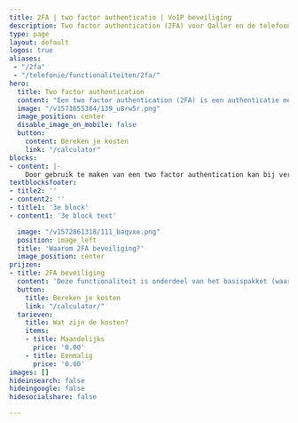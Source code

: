 ```yaml
---
title: 2FA | two factor authenticatio | VoIP beveiliging
description: Two factor authentication (2FA) voor Qaller en de telefooncentrale!
type: page
layout: default
logos: true
aliases: 
 - "/2fa"
 - "/telefonie/functionaliteiten/2fa/"
hero:
  title: Two factor authentication
  content: "Een two factor authentication (2FA) is een authenticatie methode waarbij je twee stappen succesvol moet doorlopen om toegang te krijgen tot Qaller of de telefooncentrale."
  image: "/v1571655384/139_u8rw5r.png"
  image_position: center
  disable_image_on_mobile: false
  button:
    content: Bereken je kosten
    link: "/calculator"
blocks:
- content: |-
    Door gebruik te maken van een two factor authentication kan bij verlies van je wachtwoord (door welke manier dan ook) er geen toegang worden gekregen. Dit omdat de hacker dan naast jouw gebruikersnaam en wachtwoord ook jouw smartphone nodig heeft om in te kunnen loggen.<br><br><a href="https://www.callvoip.nl/ondersteuning/simmpl-functionaliteiten/2fa/" class="button">Hoe werkt het?</a>
textblocksfooter:
- title2: ''
- content2: ''
- title1: '3e block'
- content1: '3e block text'

  image: "/v1572861318/111_baqvxe.png"
  position: image_left
  title: 'Waarom 2FA beveiliging?'
  image_position: center
prijzen:
- title: 2FA beveiliging
  content: 'Deze functionaliteit is onderdeel van het basispakket (waar u €7,50 excl. BTW voor betaalt)'
  button:
    title: Bereken je kosten
    link: "/calculator/"
  tarieven:
    title: Wat zijn de kosten?
    items:
    - title: Maandelijks
      price: '0.00'
    - title: Eenmalig
      price: '0.00'
images: []
hideinsearch: false
hideingoogle: false
hidesocialshare: false

---
```

